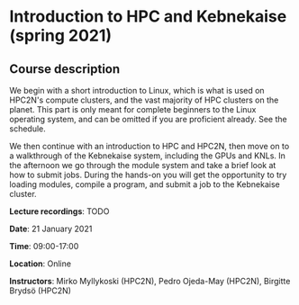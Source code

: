 # Introduction to HPC and Kebnekaise (spring 2021)

## Course description

We begin with a short introduction to Linux, which is what is used on HPC2N's compute clusters, and the vast majority of HPC clusters on the planet. This part is only meant for complete beginners to the Linux operating system, and can be omitted if you are proficient already. See the schedule.

We then continue with an introduction to HPC and HPC2N, then move on to a walkthrough of the Kebnekaise system, including the GPUs and KNLs. In the afternoon we go through the module system and take a brief look at how to submit jobs. During the hands-on you will get the opportunity to try loading modules, compile a program, and submit a job to the Kebnekaise cluster.

**Lecture recordings**: TODO

**Date**: 21 January 2021

**Time**: 09:00-17:00

**Location**: Online

**Instructors**: Mirko Myllykoski (HPC2N), Pedro Ojeda-May (HPC2N), Birgitte Brydsö (HPC2N)
